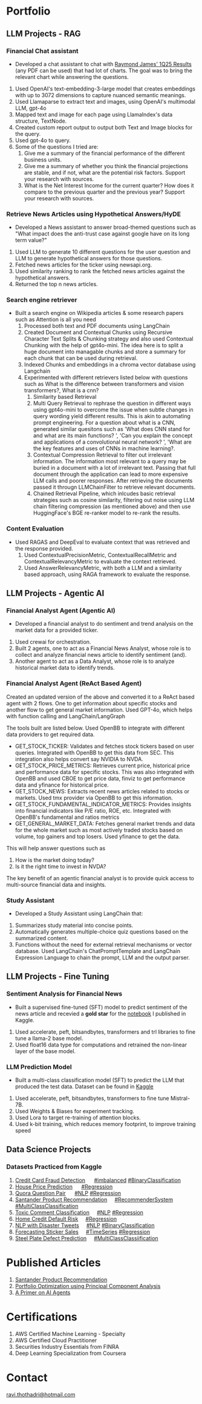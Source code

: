 <!-- https://rthothad01.github.io/portfolio/ -->
# Portfolio

## LLM Projects - RAG

<!-- Refer to TechNotes git's LLM/RAG/LlamaIndex folder -->
### Financial Chat assistant 
- Developed a chat assistant to chat with [Raymond James' 1Q25 Results](https://www.raymondjames.com/-/media/rj/dotcom/files/our-company/news-and-media/2025-press-releases/rjf20250129-1q-presentation.pdf) (any PDF can be used) that had lot of charts. The goal was to bring the relevant chart while answering the questions.
1. Used OpenAI's text-embedding-3-large model that creates embeddings with up to 3072 dimensions to capture nuanced semantic meanings.
2. Used Llamaparse to extract text and images, using OpenAI's multimodal LLM, gpt-4o
3. Mapped text and image for each page using LlamaIndex's data structure, TextNode.
4. Created custom report output to output both Text and Image blocks for the query.
5. Used gpt-4o to query.
6. Some of the questions I tried are:
   1. Give me a summary of the financial performance of the different business units.
   2. Give me a summary of whether you think the financial projections are stable, and if not, what are the potential risk factors. Support your research with sources.
   3. What is the Net Interest Income for the current quarter? How does it compare to the previous quarter and the previous year? Support your research with sources.

<!-- Google drive - Hypothetical Answers-->
### Retrieve News Articles using Hypothetical Answers/HyDE
- Developed a News assistant to answer broad-themed questions such as "What impact does the anti-trust case against google have on its long term value?"
1. Used LLM to generate 10 different questions for the user question and LLM to generate hypothetical answers for those questions.
2. Fetched news articles for the ticker using newsapi.org.
3. Used similarity ranking to rank the fetched news articles against the hypothetical answers.
4. Returned the top n news articles.

<!-- Refer to git's LLM/Agentic AI/5.Notebooks.5 -->
### Search engine retriever
- Built a search engine on Wikipedia articles & some research papers such as Attention is all you need
	1. Processed both text and PDF documents using LangChain
	2. Created Document and Contextual Chunks using Recursive Character Text Splits & Chunking strategy and also used Contextual Chunking with the help of gpt4o-mini. The idea here is to split a huge document into managable chunks and store a summary for each chunk that can be used during retrieval.
	3. Indexed Chunks and embeddings in a chroma vector database using Langchain
	4. Experimented with different retrievers listed below with questions such as What is the difference between transformers and vision transformers?, What is a cnn?
		1. Similarity based Retrieval
		2. Multi Query Retrieval to rephrase the question in different ways using gpt4o-mini to overcome the issue when subtle changes in query wording yield different results. This is akin to automating prompt engineering. For a question about what is a CNN, generated similar quesitons such as 'What does CNN stand for and what are its main functions?  ', 'Can you explain the concept and applications of a convolutional neural network?  ', 'What are the key features and uses of CNNs in machine learning?.
		3. Contextual Compression Retrieval to filter out irrelevant information. The information most relevant to a query may be buried in a document with a lot of irrelevant text. Passing that full document through the application can lead to more expensive LLM calls and poorer responses. After retrieving the documents passed it througn LLMChainFilter to retrieve relevant documents.
		4. Chained Retrieval Pipeline, which inlcudes basic retrieval strategies such as cosine similarity, filtering out noise using LLM chain filtering compression (as mentioned above) and then use HuggingFace's BGE re-ranker model to re-rank the results.

<!-- Refer to git's LLM/Agentic AI/5.Notebooks.7 -->
### Content Evaluation
- Used RAGAS and DeepEval to evaluate context that was retrieved and the response provided.
	1. Used ContextualPrecisionMetric,  ContextualRecallMetric and ContextualRelevancyMetric to evaluate the context retrieved.
	2. Used AnswerRelevancyMetric, with both a LLM and a similarity based approach, using RAGA framework to evaluate the response.
   
## LLM Projects - Agentic AI
<!-- Google drive-->
### Financial Analyst Agent (Agentic AI)
- Developed a financial analyst to do sentiment and trend analysis on the market data for a provided ticker.
1. Used crewai for orchestration.
2. Built 2 agents, one to act as a Financial News Analyst, whose role is to collect and analyze financial news article to identify sentiment (and).
3. Another agent to act as a Data Analyst, whose role is to analyze historical market data to identify trends.
<!-- Refer to TechNotes git's LLM/Agentic AI/BuildingAIAgentswithLangChain/notebooks/Module5/M5_Build_a_Financial_Analyst_ReAct_Agentic_AI_System_with_LangChain.ipynb-->
### Financial Analyst Agent (ReAct Based Agent)
Created an updated version of the above and converted it to a ReAct based agent with 2 flows. One to get information about specific stocks and another flow to get general market information. Used GPT-4o, which helps with function calling and LangChain/LangGraph

The tools built are listed below. Used OpenBB to integrate with different data providers to get required data.
- GET_STOCK_TICKER: Validates and fetches stock tickers based on user queries. Integrated with OpenBB to get this data from SEC. This integration also helps convert say NVIDIA to NVDA.
- GET_STOCK_PRICE_METRICS: Retrieves current price, historical price and performance data for specific stocks. This was also integrated with OpenBB and used CBOE to get price data, finviz to get performance data and yfinance for historical price.
- GET_STOCK_NEWS: Extracts recent news articles related to stocks or markets. Used tmx provider via OpenBB to get this information.
- GET_STOCK_FUNDAMENTAL_INDICATOR_METRICS: Provides insights into financial indicators like P/E ratio, ROE, etc. Integrated with OpenBB's fundamental and ratios metrics
- GET_GENERAL_MARKET_DATA: Fetches general market trends and data for the whole market such as most actively traded stocks based on volume, top gainers and top losers. Used yfinance to get the data.

This will help answer questions such as 
1. How is the market doing today?
2. Is it the right time to invest in NVDA?

The key benefit of an agentic financial analyst is to provide quick access to multi-source financial data and insights.

<!-- Refer to TechNotes git's LLM/Agentic AI/4.6 Assignment -->
### Study Assistant
- Developed a Study Assistant using LangChain that:
1. Summarizes study material into concise points.
2. Automatically generates multiple-choice quiz questions based on the summarized content.
3. Functions without the need for external retrieval mechanisms or vector database.
   Used LangChain's ChatPromptTemplate and LangChain Expression Language to chain the prompt, LLM and the output parser.
	
## LLM Projects - Fine Tuning
<!-- Kaggle -->
### Sentiment Analysis for Financial News
- Built a supervised fine-tuned (SFT) model to predict sentiment of the news article and recevied a **gold star** for the [notebook](https://www.kaggle.com/code/ravitee/sentiment-analysis-on-financial-news-using-llama2/notebook) I published in Kaggle.
1. Used accelerate, peft, bitsandbytes, transformers and trl libraries to fine tune a llama-2 base model.
2. Used float16 data type for computations and retrained the non-linear layer of the base model.

<!-- Kaggle -->
### LLM Prediction Model
- Built a multi-class classification model (SFT) to predict the LLM that produced the test data. Dataset can be found in [Kaggle](https://www.kaggle.com/competitions/h2oai-predict-the-llm)
1. Used accelerate, peft, bitsandbytes, transformers to fine tune Mistral-7B.
2. Used Weights & Biases for experiment tracking.
3. Used Lora to target re-training of attention blocks.
4. Used k-bit training, which reduces memory footprint, to improve training speed


## Data Science Projects

### Datasets Practiced from Kaggle
1. [Credit Card Fraud Detection](https://www.kaggle.com/datasets/mlg-ulb/creditcardfraud) &nbsp;&nbsp;&nbsp;&nbsp; 	[#imbalanced]() [#BinaryClassification]()
2. [House Price Prediction](https://www.kaggle.com/competitions/house-prices-advanced-regression-techniques) &nbsp;&nbsp;&nbsp;&nbsp;	[#Regression]()
3. [Quora Question Pair](https://www.kaggle.com/competitions/quora-question-pairs) &nbsp;&nbsp;&nbsp;&nbsp; [#NLP]() [#Regression]()
4. [Santander Product Recommendation](https://www.kaggle.com/c/santander-product-recommendation) &nbsp;&nbsp;&nbsp;&nbsp;[#RecommenderSystem]() [#MultiClassClassification]()
5. [Toxic Comment Classification](https://www.kaggle.com/competitions/jigsaw-multilingual-toxic-comment-classification/overview) &nbsp;&nbsp;&nbsp;&nbsp;[#NLP]() [#Regression]()
6. [Home Credit Default Risk](https://www.kaggle.com/competitions/home-credit-default-risk) &nbsp;&nbsp;&nbsp;&nbsp;[#Regression]()
7. [NLP with Disaster Tweets](https://www.kaggle.com/competitions/nlp-getting-started) &nbsp;&nbsp;&nbsp;&nbsp;[#NLP]() [#BinaryClassification]()
8. [Forecasting Sticker Sales](https://www.kaggle.com/competitions/playground-series-s5e1) &nbsp;&nbsp;&nbsp;&nbsp;[#TimeSeries]() [#Regression]()
9. [Steel Plate Defect Prediction](https://www.kaggle.com/competitions/playground-series-s4e3) &nbsp;&nbsp;&nbsp;&nbsp;[#MultiClassClassiification]()

# Published Articles
1. [Santander Product Recommendation](https://medium.com/@ravitee/santander-product-recommendation-ee4122d15072)
2. [Portfolio Optimization using Principal Component Analysis](https://medium.com/@ravitee/portfolio-optimization-using-principal-component-analysis-923f102a8a47)
3. [A Primer on AI Agents](https://medium.com/@ravitee/a-primer-about-ai-agents-1e34f6dc7a4d)

# Certifications
1. AWS Certified Machine Learning - Specialty
2. AWS Certified Cloud Practitioner
3. Securities Industry Essentials from FINRA
4. Deep Learning Specialization from Coursera

# Contact
ravi.thothadri@hotmail.com